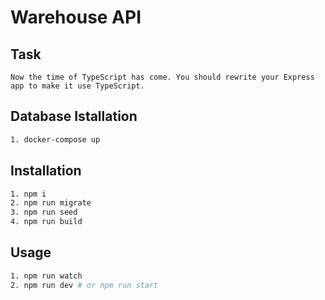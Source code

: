 # Warehouse API

## Task

```
Now the time of TypeScript has come. You should rewrite your Express app to make it use TypeScript.
```

## Database Istallation

```bash
1. docker-compose up
```

## Installation

```bash
1. npm i
2. npm run migrate
3. npm run seed
4. npm run build

```

## Usage

```bash
1. npm run watch
2. npm run dev # or npm run start
```
